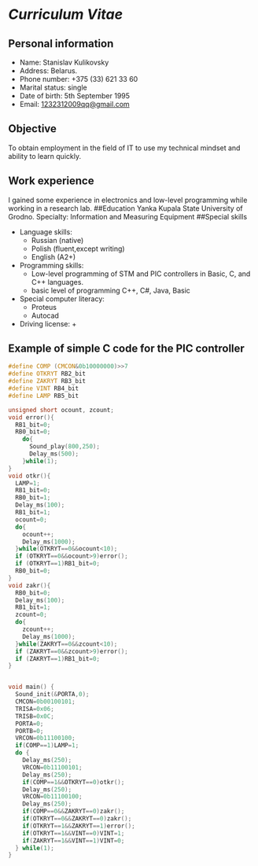 # *Curriculum Vitae*
## Personal information
* Name: Stanislav Kulikovsky
* Address: Belarus.
* Phone number: +375 (33) 621 33 60
* Marital status: single
* Date of birth: 5th September 1995
* Email: 1232312009qq@gmail.com
## Objective
To obtain employment in the field of IT to use my technical mindset and ability to learn quickly.
## Work experience 
I gained some experience in electronics and low-level programming while working in a research lab.
##Education
Yanka Kupala State University of Grodno. Specialty: Information and Measuring Equipment
##Special skills
* Language skills:
  + Russian (native)
  + Polish (fluent,except writing)
  + English (A2+)
* Programming skills:
  + Low-level programming of STM and PIC controllers in Basic, C, and C++ languages.
  + basic level of programming C++, C#, Java, Basic
* Special computer literacy:
  + Proteus
  + Autocad
* Driving license: +
## Example of simple C code for the PIC controller
```C
#define COMP (CMCON&0b10000000)>>7  
#define OTKRYT RB2_bit  
#define ZAKRYT RB3_bit
#define VINT RB4_bit  
#define LAMP RB5_bit    

unsigned short ocount, zcount;  
void error(){
  RB1_bit=0;
  RB0_bit=0;
    do{                            
      Sound_play(800,250);            
      Delay_ms(500);                 
    }while(1);                      
}
void otkr(){
  LAMP=1;                       
  RB1_bit=0;                  
  RB0_bit=1;                     
  Delay_ms(100);              
  RB1_bit=1;               
  ocount=0;                      
  do{                         
    ocount++;                       
    Delay_ms(1000);                
  }while(OTKRYT==0&&ocount<10);  
  if (OTKRYT==0&&ocount>9)error();
  if (OTKRYT==1)RB1_bit=0;        
  RB0_bit=0;
}
void zakr(){
  RB0_bit=0;                  
  Delay_ms(100);                 
  RB1_bit=1;               
  zcount=0;                      
  do{                          
    zcount++;                     
    Delay_ms(1000);                 
  }while(ZAKRYT==0&&zcount<10); 
  if (ZAKRYT==0&&zcount>9)error();
  if (ZAKRYT==1)RB1_bit=0;      
}


void main() {                   
  Sound_init(&PORTA,0);        
  CMCON=0b00100101;             
  TRISA=0x06;                   
  TRISB=0x0C;                  
  PORTA=0;                     
  PORTB=0;                   
  VRCON=0b11100100;             
  if(COMP==1)LAMP=1;            
  do {                             
    Delay_ms(250);                   
    VRCON=0b11100101;             
    Delay_ms(250);                  
    if(COMP==1&&OTKRYT==0)otkr();   
    Delay_ms(250);                   
    VRCON=0b11100100;             
    Delay_ms(250);                   
    if(COMP==0&&ZAKRYT==0)zakr();
    if(OTKRYT==0&&ZAKRYT==0)zakr();
    if(OTKRYT==1&&ZAKRYT==1)error();
    if(OTKRYT==1&&VINT==0)VINT=1;
    if(ZAKRYT==1&&VINT==1)VINT=0;
  } while(1);                        
}
```

